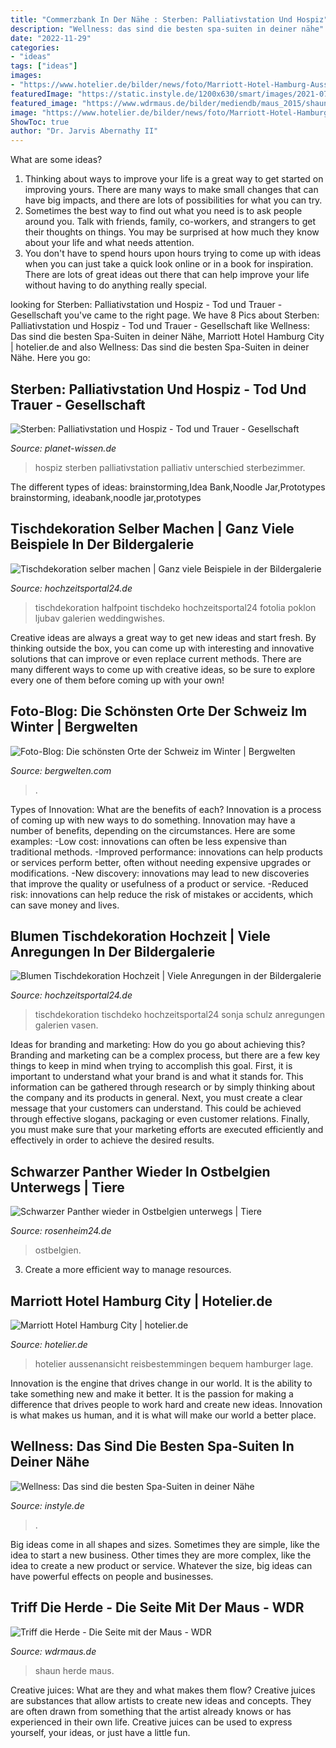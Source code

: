 ```yaml
---
title: "Commerzbank In Der Nähe : Sterben: Palliativstation Und Hospiz"
description: "Wellness: das sind die besten spa-suiten in deiner nähe"
date: "2022-11-29"
categories:
- "ideas"
tags: ["ideas"]
images:
- "https://www.hotelier.de/bilder/news/foto/Marriott-Hotel-Hamburg-Aussenansicht.jpg"
featuredImage: "https://static.instyle.de/1200x630/smart/images/2021-07/reischlhofzimmer322_0.jpg"
featured_image: "https://www.wdrmaus.de/bilder/mediendb/maus_2015/shaun/shaun.jpg"
image: "https://www.hotelier.de/bilder/news/foto/Marriott-Hotel-Hamburg-Aussenansicht.jpg"
ShowToc: true
author: "Dr. Jarvis Abernathy II"
---
```



What are some ideas?
1. Thinking about ways to improve your life is a great way to get started on improving yours. There are many ways to make small changes that can have big impacts, and there are lots of possibilities for what you can try.
2. Sometimes the best way to find out what you need is to ask people around you. Talk with friends, family, co-workers, and strangers to get their thoughts on things. You may be surprised at how much they know about your life and what needs attention.
3. You don't have to spend hours upon hours trying to come up with ideas when you can just take a quick look online or in a book for inspiration. There are lots of great ideas out there that can help improve your life without having to do anything really special.

	

		
looking for Sterben: Palliativstation und Hospiz - Tod und Trauer - Gesellschaft you've came to the right page. We have 8 Pics about Sterben: Palliativstation und Hospiz - Tod und Trauer - Gesellschaft like Wellness: Das sind die besten Spa-Suiten in deiner Nähe, Marriott Hotel Hamburg City | hotelier.de and also Wellness: Das sind die besten Spa-Suiten in deiner Nähe. Here you go:
		
    
## Sterben: Palliativstation Und Hospiz - Tod Und Trauer - Gesellschaft

<img loading=lazy src="https://www.planet-wissen.de/gesellschaft/tod_und_trauer/sterben/sterbezimmerineinemhospiz100~_v-ARDFotogalerie.jpg" onerror="this.onerror=null;this.src='https://tse2.mm.bing.net/th?id=OIP.4qtNoj4RemigivxtT3uDTwHaEK&amp;pid=15.1';" alt="Sterben: Palliativstation und Hospiz - Tod und Trauer - Gesellschaft">

_Source: planet-wissen.de_

>hospiz sterben palliativstation palliativ unterschied sterbezimmer. 

	

The different types of ideas: brainstorming,Idea Bank,Noodle Jar,Prototypes
brainstorming, ideabank,noodle jar,prototypes

    
## Tischdekoration Selber Machen | Ganz Viele Beispiele In Der Bildergalerie

<img loading=lazy src="https://www.hochzeitsportal24.de/wp-content/uploads/galerien/tischdeko/Tischdekoration-selber-machen.jpg" onerror="this.onerror=null;this.src='https://tse1.mm.bing.net/th?id=OIP.mK1HOOuuknf2sO3uqXsu7AHaKh&amp;pid=15.1';" alt="Tischdekoration selber machen | Ganz viele Beispiele in der Bildergalerie">

_Source: hochzeitsportal24.de_

>tischdekoration halfpoint tischdeko hochzeitsportal24 fotolia poklon ljubav galerien weddingwishes. 

	

Creative ideas are always a great way to get new ideas and start fresh. By thinking outside the box, you can come up with interesting and innovative solutions that can improve or even replace current methods. There are many different ways to come up with creative ideas, so be sure to explore every one of them before coming up with your own!

    
## Foto-Blog: Die Schönsten Orte Der Schweiz Im Winter | Bergwelten

<img loading=lazy src="https://www.bergwelten.com/files/article/images/stw0042195.jpg" onerror="this.onerror=null;this.src='https://tse1.mm.bing.net/th?id=OIP.f0paqeaXZPnpPvBYWMuKowHaDw&amp;pid=15.1';" alt="Foto-Blog: Die schönsten Orte der Schweiz im Winter | Bergwelten">

_Source: bergwelten.com_

>. 

	

Types of Innovation: What are the benefits of each?
Innovation is a process of coming up with new ways to do something. Innovation may have a number of benefits, depending on the circumstances. Here are some examples: 
-Low cost: innovations can often be less expensive than traditional methods.
-Improved performance: innovations can help products or services perform better, often without needing expensive upgrades or modifications.
-New discovery: innovations may lead to new discoveries that improve the quality or usefulness of a product or service.
-Reduced risk: innovations can help reduce the risk of mistakes or accidents, which can save money and lives.

    
## Blumen Tischdekoration Hochzeit | Viele Anregungen In Der Bildergalerie

<img loading=lazy src="https://www.hochzeitsportal24.de/wp-content/uploads/galerien/tischdeko/Blumen-Tischdekoration-Hochzeit-700x1050.jpg" onerror="this.onerror=null;this.src='https://tse2.mm.bing.net/th?id=OIP.-wxZhF9b-tBfT9lNGCQptQHaLH&amp;pid=15.1';" alt="Blumen Tischdekoration Hochzeit | Viele Anregungen in der Bildergalerie">

_Source: hochzeitsportal24.de_

>tischdekoration tischdeko hochzeitsportal24 sonja schulz anregungen galerien vasen. 

	

Ideas for branding and marketing: How do you go about achieving this?
Branding and marketing can be a complex process, but there are a few key things to keep in mind when trying to accomplish this goal. First, it is important to understand what your brand is and what it stands for. This information can be gathered through research or by simply thinking about the company and its products in general. Next, you must create a clear message that your customers can understand. This could be achieved through effective slogans, packaging or even customer relations. Finally, you must make sure that your marketing efforts are executed efficiently and effectively in order to achieve the desired results.

    
## Schwarzer Panther Wieder In Ostbelgien Unterwegs | Tiere

<img loading=lazy src="https://www.rosenheim24.de/bilder/2010/08/30/899050/355386566-panther-Ia7.jpg" onerror="this.onerror=null;this.src='https://tse3.mm.bing.net/th?id=OIP.-3e0IxUrpUNRuA9cz_5m9gHaEK&amp;pid=15.1';" alt="Schwarzer Panther wieder in Ostbelgien unterwegs | Tiere">

_Source: rosenheim24.de_

>ostbelgien. 

	

3. Create a more efficient way to manage resources.

    
## Marriott Hotel Hamburg City | Hotelier.de

<img loading=lazy src="https://www.hotelier.de/bilder/news/foto/Marriott-Hotel-Hamburg-Aussenansicht.jpg" onerror="this.onerror=null;this.src='https://tse1.mm.bing.net/th?id=OIP.wEYSTWczO-PcX7-AOmbSuwHaLH&amp;pid=15.1';" alt="Marriott Hotel Hamburg City | hotelier.de">

_Source: hotelier.de_

>hotelier aussenansicht reisbestemmingen bequem hamburger lage. 

	

Innovation is the engine that drives change in our world. It is the ability to take something new and make it better. It is the passion for making a difference that drives people to work hard and create new ideas. Innovation is what makes us human, and it is what will make our world a better place.

    
## Wellness: Das Sind Die Besten Spa-Suiten In Deiner Nähe

<img loading=lazy src="https://static.instyle.de/1200x630/smart/images/2021-07/reischlhofzimmer322_0.jpg" onerror="this.onerror=null;this.src='https://tse2.mm.bing.net/th?id=OIP.B57OC0RDyjmvEvei0X7vtgHaD4&amp;pid=15.1';" alt="Wellness: Das sind die besten Spa-Suiten in deiner Nähe">

_Source: instyle.de_

>. 

	

Big ideas come in all shapes and sizes. Sometimes they are simple, like the idea to start a new business. Other times they are more complex, like the idea to create a new product or service. Whatever the size, big ideas can have powerful effects on people and businesses.

    
## Triff Die Herde - Die Seite Mit Der Maus - WDR

<img loading=lazy src="https://www.wdrmaus.de/bilder/mediendb/maus_2015/shaun/shaun.jpg" onerror="this.onerror=null;this.src='https://tse1.mm.bing.net/th?id=OIP.VZrA67bM2B2JBkMzY1dL6QHaEK&amp;pid=15.1';" alt="Triff die Herde - Die Seite mit der Maus - WDR">

_Source: wdrmaus.de_

>shaun herde maus. 

	

Creative juices: What are they and what makes them flow?
Creative juices are substances that allow artists to create new ideas and concepts. They are often drawn from something that the artist already knows or has experienced in their own life. Creative juices can be used to express yourself, your ideas, or just have a little fun.

